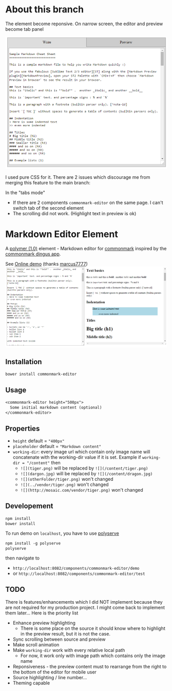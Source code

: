 # About this branch

The element become reponsive. On narrow screen, the editor and preview become tab panel

![screenshoot](/demo/screenshoot-narrow.png)

I used pure CSS for it. There are 2 issues which discourage me from merging this feature to the main branch:

In the "tabs mode" 
 - If there are 2 components `commonmark-editor` on the same page. I can't switch tab of the second element
 - The scrolling did not work. (Highlight text in preview is ok)

# Markdown Editor Element

A [polymer (1.0)](https://www.polymer-project.org/1.0/) element - Markdown editor for [commonmark](http://commonmark.org/) inspired by the [commonmark dingus app](http://spec.commonmark.org/dingus). 

See [Online demo](http://open-elements.org/bower_components/commonmark-editor/demo/index.html) (thanks [marcus7777](https://github.com/marcus7777/open-elements.org))
![screenshoot](/demo/screenshoot.png)

## Installation

	bower install commonmark-editor

## Usage

    <commonmark-editor height="500px">
      Some initial markdown content (optional)
    </commonmark-editor>

## Properties
	 
* `height` default = `"400px"` 
* `placeholder` default = `"Markdown content"`
* `working-dir`: every image url which contain only image name will concatenate with the working-dir value if it is set. Example if `working-dir = "/content"` then
	*  `![](tiger.png)` will be replaced by `![](/content/tiger.png)`
	*  `![](dargon.jpg)` will be replaced by `![](/content/dragon.jpg)`
	*  `![](otherFolder/tiger.png)` won't changed
	*  `![](../vendor/tiger.png)` won't changed
	*  `![](http://mosaic.com/vendor/tiger.png)` won't changed
	
## Developement

	npm install
	bower install

To run demo on `localhost`, you have to use [polyserve](https://github.com/PolymerLabs/polyserve)
  	
	npm install -g polyserve
	polyserve
  	
then navigate to 
* `http://localhost:8082/components/commonmark-editor/demo`
* or `http://localhost:8082/components/commonmark-editor/test`
	
## TODO
	 
There is features/enhancements which I did NOT implement because they are not required for my production project. I might come back to implement them later... Here is the priority list
 
* Enhance preview highlighting
	* There is some place on the source it should know where to highlight in the preview result, but it is not the case.
* Sync scrolling between source and preview
* Make scroll animation
* Make `working-dir` work with every relative local path
  * For now, it work only with image path which contains only the image name
* Reponsiveness - the preview content must to rearrange from the right to the bottom of the editor for mobile user
* Source highlighting / line number...
* Theming capable
